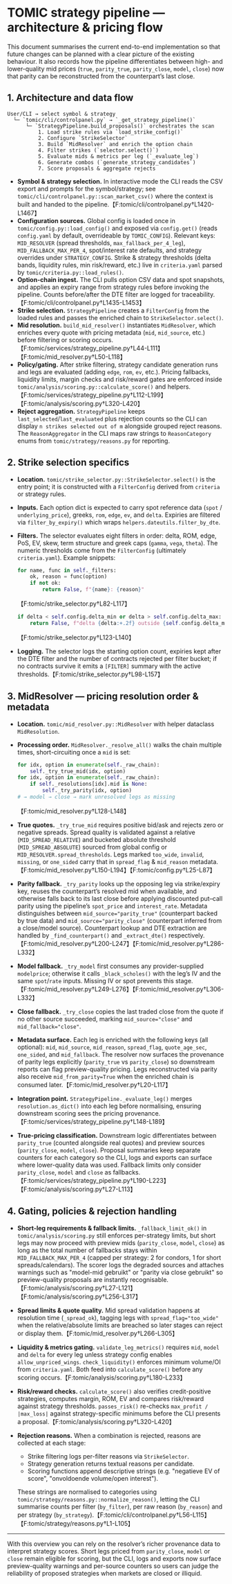 # TOMIC strategy pipeline — architecture & pricing flow

This document summarises the current end-to-end implementation so that future
changes can be planned with a clear picture of the existing behaviour. It also
records how the pipeline differentiates between high- and lower-quality mid
prices (`true`, `parity_true`, `parity_close`, `model`, `close`) now that parity
can be reconstructed from the counterpart’s last close.

## 1. Architecture and data flow

```
User/CLI → select symbol & strategy
  └─ `tomic/cli/controlpanel.py` → `_get_strategy_pipeline()`
      └─ `StrategyPipeline.build_proposals()` orchestrates the scan
          1. Load strike rules via `load_strike_config()`
          2. Configure `StrikeSelector`
          3. Build `MidResolver` and enrich the option chain
          4. Filter strikes (`selector.select()`)
          5. Evaluate mids & metrics per leg (`_evaluate_leg`)
          6. Generate combos (`generate_strategy_candidates`)
          7. Score proposals & aggregate rejects
```

* **Symbol & strategy selection.** In interactive mode the CLI reads the CSV
  export and prompts for the symbol/strategy; see
  `tomic/cli/controlpanel.py::scan_market_csv()` where the context is built and
  handed to the pipeline.【F:tomic/cli/controlpanel.py†L1420-L1467】
* **Configuration sources.** Global config is loaded once in
  `tomic/config.py::load_config()` and exposed via `config.get()` (reads
  `config.yaml` by default, overrideable by `TOMIC_CONFIG`). Relevant keys:
  `MID_RESOLVER` (spread thresholds, `max_fallback_per_4_leg`),
  `MID_FALLBACK_MAX_PER_4`, spot/interest rate defaults, and strategy overrides
  under `STRATEGY_CONFIG`. Strike & strategy thresholds (delta bands, liquidity
  rules, min risk/reward, etc.) live in `criteria.yaml` parsed by
  `tomic/criteria.py::load_rules()`.
* **Option-chain ingest.** The CLI pulls option CSV data and spot snapshots, and
  applies an expiry range from strategy rules before invoking the pipeline.
  Counts before/after the DTE filter are logged for traceability.【F:tomic/cli/controlpanel.py†L1435-L1453】
* **Strike selection.** `StrategyPipeline` creates a `FilterConfig` from the
  loaded rules and passes the enriched chain to `StrikeSelector.select()`.
* **Mid resolution.** `build_mid_resolver()` instantiates `MidResolver`, which
  enriches every quote with pricing metadata (`mid`, `mid_source`, etc.) before
  filtering or scoring occurs.【F:tomic/services/strategy_pipeline.py†L44-L111】【F:tomic/mid_resolver.py†L50-L118】
* **Policy/gating.** After strike filtering, strategy candidate generation runs
  and legs are evaluated (adding `edge`, `rom`, `ev`, etc.). Pricing fallbacks,
  liquidity limits, margin checks and risk/reward gates are enforced inside
  `tomic/analysis/scoring.py::calculate_score()` and helpers.【F:tomic/services/strategy_pipeline.py†L112-L199】【F:tomic/analysis/scoring.py†L320-L420】
* **Reject aggregation.** `StrategyPipeline` keeps `last_selected`/`last_evaluated`
  plus rejection counts so the CLI can display `n strikes selected out of m`
  alongside grouped reject reasons. The `ReasonAggregator` in the CLI maps raw
  strings to `ReasonCategory` enums from `tomic/strategy/reasons.py` for
  reporting.

## 2. Strike selection specifics

* **Location.** `tomic/strike_selector.py::StrikeSelector.select()` is the entry
  point; it is constructed with a `FilterConfig` derived from `criteria` or
  strategy rules.
* **Inputs.** Each option dict is expected to carry spot reference data (`spot`
  / `underlying_price`), greeks, `rom`, `edge`, `ev`, and `delta`. Expiries are
  filtered via `filter_by_expiry()` which wraps `helpers.dateutils.filter_by_dte`.
* **Filters.** The selector evaluates eight filters in order: delta, ROM, edge,
  PoS, EV, skew, term structure and greek caps (`gamma`, `vega`, `theta`). The
  numeric thresholds come from the `FilterConfig` (ultimately `criteria.yaml`).
  Example snippets:

  ```python
  for name, func in self._filters:
      ok, reason = func(option)
      if not ok:
          return False, f"{name}: {reason}"
  ```
  【F:tomic/strike_selector.py†L82-L117】

  ```python
  if delta < self.config.delta_min or delta > self.config.delta_max:
      return False, f"delta {delta:+.2f} outside {self.config.delta_min}..{self.config.delta_max}"
  ```
  【F:tomic/strike_selector.py†L123-L140】

* **Logging.** The selector logs the starting option count, expiries kept after
  the DTE filter and the number of contracts rejected per filter bucket; if no
  contracts survive it emits a `[FILTER]` summary with the active thresholds.【F:tomic/strike_selector.py†L98-L157】

## 3. MidResolver — pricing resolution order & metadata

* **Location.** `tomic/mid_resolver.py::MidResolver` with helper dataclass
  `MidResolution`.
* **Processing order.** `MidResolver._resolve_all()` walks the chain multiple
  times, short-circuiting once a `mid` is set:

  ```python
  for idx, option in enumerate(self._raw_chain):
      self._try_true_mid(idx, option)
  for idx, option in enumerate(self._raw_chain):
      if self._resolutions[idx].mid is None:
          self._try_parity(idx, option)
  # → model → close → mark unresolved legs as missing
  ```
  【F:tomic/mid_resolver.py†L128-L148】

* **True quotes.** `_try_true_mid` requires positive bid/ask and rejects zero or
  negative spreads. Spread quality is validated against a relative (`MID_SPREAD_RELATIVE`)
  and bucketed absolute threshold (`MID_SPREAD_ABSOLUTE`) sourced from global
  config or `MID_RESOLVER.spread_thresholds`. Legs marked `too_wide`, `invalid`,
  `missing`, or `one_sided` carry that in `spread_flag` & `mid_reason` metadata.【F:tomic/mid_resolver.py†L150-L194】【F:tomic/config.py†L25-L87】
* **Parity fallback.** `_try_parity` looks up the opposing leg via strike/expiry
  key, reuses the counterpart’s resolved mid when available, and otherwise falls
  back to its last close before applying discounted put–call parity using the
  pipeline’s `spot_price` and `interest_rate`. Metadata distinguishes between
  `mid_source="parity_true"` (counterpart backed by true data) and
  `mid_source="parity_close"` (counterpart inferred from a close/model source).
  Counterpart lookup and DTE extraction are handled by `_find_counterpart()` and
  `_extract_dte()` respectively.【F:tomic/mid_resolver.py†L200-L247】【F:tomic/mid_resolver.py†L286-L332】
* **Model fallback.** `_try_model` first consumes any provider-supplied
  `modelprice`; otherwise it calls `_black_scholes()` with the leg’s IV and the
  same `spot`/`rate` inputs. Missing IV or spot prevents this stage.【F:tomic/mid_resolver.py†L249-L276】【F:tomic/mid_resolver.py†L306-L332】
* **Close fallback.** `_try_close` copies the last traded close from the quote if
  no other source succeeded, marking `mid_source="close"` and `mid_fallback="close"`.
* **Metadata surface.** Each leg is enriched with the following keys (all
  optional): `mid`, `mid_source`, `mid_reason`, `spread_flag`, `quote_age_sec`,
  `one_sided`, and `mid_fallback`. The resolver now surfaces the provenance of
  parity legs explicitly (`parity_true` vs `parity_close`) so downstream reports
  can flag preview-quality pricing. Legs reconstructed via parity also receive
  `mid_from_parity=True` when the enriched chain is consumed later.【F:tomic/mid_resolver.py†L20-L117】
* **Integration point.** `StrategyPipeline._evaluate_leg()` merges
  `resolution.as_dict()` into each leg before normalising, ensuring downstream
  scoring sees the pricing provenance.【F:tomic/services/strategy_pipeline.py†L148-L189】
* **True-pricing classification.** Downstream logic differentiates between
  `parity_true` (counted alongside real quotes) and preview sources
  (`parity_close`, `model`, `close`). Proposal summaries keep separate counters
  for each category so the CLI, logs and exports can surface where lower-quality
  data was used. Fallback limits only consider `parity_close`, `model` and
  `close` as fallbacks.【F:tomic/services/strategy_pipeline.py†L190-L223】【F:tomic/analysis/scoring.py†L27-L113】

## 4. Gating, policies & rejection handling

* **Short-leg requirements & fallback limits.** `_fallback_limit_ok()` in
  `tomic/analysis/scoring.py` still enforces per-strategy limits, but short legs
  may now proceed with preview mids (`parity_close`, `model`, `close`) as long as
  the total number of fallbacks stays within `MID_FALLBACK_MAX_PER_4` (capped per
  strategy: 2 for condors, 1 for short spreads/calendars). The scorer logs the
  degraded sources and attaches warnings such as "model-mid gebruikt" or
  "parity via close gebruikt" so preview-quality proposals are instantly
  recognisable.【F:tomic/analysis/scoring.py†L27-L121】【F:tomic/analysis/scoring.py†L256-L317】

* **Spread limits & quote quality.** Mid spread validation happens at resolution
  time (`_spread_ok`), tagging legs with `spread_flag="too_wide"` when the
  relative/absolute limits are breached so later stages can reject or display
  them.【F:tomic/mid_resolver.py†L266-L305】
* **Liquidity & metrics gating.** `validate_leg_metrics()` requires `mid`,
  `model` and `delta` for every leg unless strategy config enables
  `allow_unpriced_wings`. `check_liquidity()` enforces minimum volume/OI from
  `criteria.yaml`. Both feed into `calculate_score()` before any scoring occurs.【F:tomic/analysis/scoring.py†L180-L233】
* **Risk/reward checks.** `calculate_score()` also verifies credit-positive
  strategies, computes margin, ROM, EV and compares risk/reward against strategy
  thresholds. `passes_risk()` re-checks `max_profit / |max_loss|` against
  strategy-specific minimums before the CLI presents a proposal.【F:tomic/analysis/scoring.py†L320-L420】
* **Rejection reasons.** When a combination is rejected, reasons are collected at
  each stage:
  * Strike filtering logs per-filter reasons via `StrikeSelector`.
  * Strategy generation returns textual reasons per candidate.
  * Scoring functions append descriptive strings (e.g. "negatieve EV of score",
    "onvoldoende volume/open interest").

  These strings are normalised to categories using
  `tomic/strategy/reasons.py::normalize_reason()`, letting the CLI summarise
  counts per filter (`by_filter`), per raw reason (`by_reason`) and per strategy
  (`by_strategy`).【F:tomic/cli/controlpanel.py†L56-L115】【F:tomic/strategy/reasons.py†L1-L105】

---

With this overview you can rely on the resolver’s richer provenance data to
interpret strategy scores. Short legs priced from `parity_close`, `model` or
`close` remain eligible for scoring, but the CLI, logs and exports now surface
preview-quality warnings and per-source counters so users can judge the
reliability of proposed strategies when markets are closed or illiquid.
